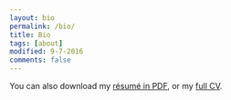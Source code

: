 ```yaml
---
layout: bio
permalink: /bio/
title: Bio
tags: [about]
modified: 9-7-2016
comments: false
---
```


You can also download my [résumé in PDF](https://), or my [full CV](https://).
